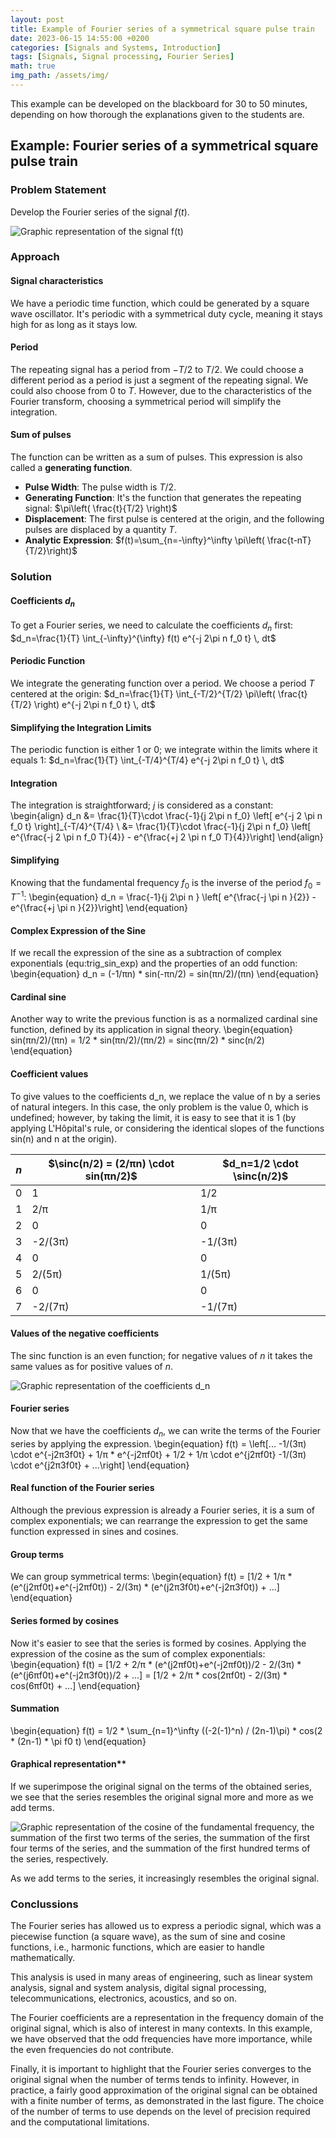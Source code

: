 ```yaml
---
layout: post
title: Example of Fourier series of a symmetrical square pulse train
date: 2023-06-15 14:55:00 +0200
categories: [Signals and Systems, Introduction]
tags: [Signals, Signal processing, Fourier Series]
math: true
img_path: /assets/img/
---
```

This example can be developed on the blackboard for 30 to 50 minutes, depending on how thorough the explanations given to the students are.

## Example: Fourier series of a symmetrical square pulse train

### Problem Statement
Develop the Fourier series of the signal $f(t)$.

![Graphic representation of the signal $f(t)$](symmetricalrectangularpulsetrain.png)

### Approach
#### Signal characteristics
We have a periodic time function, which could be generated by a square wave oscillator. It's periodic with a symmetrical duty cycle, meaning it stays high for as long as it stays low.

#### Period
The repeating signal has a period from $-T/2$ to $T/2$. We could choose a different period as a period is just a segment of the repeating signal. We could also choose from $0$ to $T$. However, due to the characteristics of the Fourier transform, choosing a symmetrical period will simplify the integration.

#### Sum of pulses
The function can be written as a sum of pulses. This expression is also called a **generating function**.
- **Pulse Width**: The pulse width is $T/2$.
- **Generating Function**: It's the function that generates the repeating signal: $\pi\left( \frac{t}{T/2} \right)$
- **Displacement**: The first pulse is centered at the origin, and the following pulses are displaced by a quantity $T$.
- **Analytic Expression**: $f(t)=\sum_{n=-\infty}^\infty \pi\left( \frac{t-nT}{T/2}\right)$

### Solution
#### Coefficients $d_n$
To get a Fourier series, we need to calculate the coefficients $d_n$ first: $d_n=\frac{1}{T} \int_{-\infty}^{\infty} f(t) e^{-j 2\pi n f_0 t} \, dt$ 

#### Periodic Function
We integrate the generating function over a period. We choose a period $T$ centered at the origin: $d_n=\frac{1}{T} \int_{-T/2}^{T/2} \pi\left( \frac{t}{T/2} \right) e^{-j 2\pi n f_0 t} \, dt$

#### Simplifying the Integration Limits
The periodic function is either 1 or 0; we integrate within the limits where it equals 1: $d_n=\frac{1}{T} \int_{-T/4}^{T/4} e^{-j 2\pi n f_0 t} \, dt$

#### Integration
The integration is straightforward; $j$ is considered as a constant: 
\begin{align}
d_n &= \frac{1}{T}\cdot \frac{-1}{j 2\pi n f_0} \left[ e^{-j 2 \pi n f_0 t} \right]_{-T/4}^{T/4} \\
&= \frac{1}{T}\cdot \frac{-1}{j 2\pi n f_0} \left[ e^{\frac{-j 2 \pi n f_0 T}{4}} - e^{\frac{+j 2 \pi n f_0 T}{4}}\right]
\end{align}

#### Simplifying 
Knowing that the fundamental frequency $f_0$ is the inverse of the period $f_0=T^{-1}$: 
\begin{equation} 
	d_n = \frac{-1}{j 2\pi n } \left[ e^{\frac{-j \pi n }{2}} - e^{\frac{+j \pi n }{2}}\right]
\end{equation}

#### Complex Expression of the Sine
If we recall the expression of the sine as a subtraction of complex exponentials (equ:trig_sin_exp) and the properties of an odd function:
\begin{equation}
d_n = (-1/πn) * sin(-πn/2) = sin(πn/2)/(πn)
\end{equation}

#### Cardinal sine
Another way to write the previous function is as a normalized cardinal sine function, defined by its application in signal theory.
\begin{equation}
sin(πn/2)/(πn) = 1/2 * sin(πn/2)/(πn/2) = sinc(πn/2) * sinc(n/2)
\end{equation}

#### Coefficient values
To give values to the coefficients d_n, we replace the value of n by a series of natural integers. In this case, the only problem is the value 0, which is undefined; however, by taking the limit, it is easy to see that it is 1 (by applying L'Hôpital's rule, or considering the identical slopes of the functions sin(n) and n at the origin).

| $n$ | $\sinc(n/2) = (2/πn) \cdot sin(πn/2)$ | $d_n=1/2 \cdot \sinc(n/2)$ |
|-----|-----------------|--------|
| 0   | 1               | 1/2    |
| 1   | 2/π             | 1/π    |
| 2   | 0               | 0      |
| 3   | -2/(3π)         | -1/(3π)|
| 4   | 0               | 0      |
| 5   | 2/(5π)          | 1/(5π) |
| 6   | 0               | 0      |
| 7   | -2/(7π)         | -1/(7π)| 

#### Values of the negative coefficients
The sinc function is an even function; for negative values of $n$ it takes the same values as for positive values of $n$.

![Graphic representation of the coefficients $d_n$](discretefunction12sincn2.png)

#### Fourier series
Now that we have the coefficients $d_n$, we can write the terms of the Fourier series by applying the expression. 
\begin{equation}
f(t) = \left[... -1/(3π) \cdot e^{-j2π3f0t} + 1/π * e^{-j2πf0t} + 1/2 + 1/π \cdot e^{j2πf0t} -1/(3π) \cdot e^{j2π3f0t} + ...\right]
\end{equation}

#### Real function of the Fourier series
Although the previous expression is already a Fourier series, it is a sum of complex exponentials; we can rearrange the expression to get the same function expressed in sines and cosines.

#### Group terms
We can group symmetrical terms:
\begin{equation}
f(t) = [1/2 + 1/π * (e^(j2πf0t)+e^(-j2πf0t)) - 2/(3π) * (e^(j2π3f0t)+e^(-j2π3f0t)) + ...]
\end{equation}

#### Series formed by cosines
Now it's easier to see that the series is formed by cosines. Applying the expression of the cosine as the sum of complex exponentials:
\begin{equation}
f(t) = [1/2 + 2/π * (e^(j2πf0t)+e^(-j2πf0t))/2 - 2/(3π) * (e^(j6πf0t)+e^(-j2π3f0t))/2 + ...]
      = [1/2 + 2/π * cos(2πf0t) - 2/(3π) * cos(6πf0t) + ...]
\end{equation}

#### Summation
\begin{equation}
f(t) = 1/2 * \sum_{n=1}^\infty ((-2(-1)^n) / (2n-1)\pi) * cos(2 * (2n-1) * \pi f0 t)
\end{equation}

#### Graphical representation**
If we superimpose the original signal on the terms of the obtained series, we see that the series resembles the original signal more and more as we add terms.

![Graphic representation of the cosine of the fundamental frequency, the summation of the first two terms of the series, the summation of the first four terms of the series, and the summation of the first hundred terms of the series, respectively.](fourierseriesapproximatingsymmetricalsquaredpulsetrain.png)

As we add terms to the series, it increasingly resembles the original signal.



### Conclussions
The Fourier series has allowed us to express a periodic signal, which was a piecewise function (a square wave), as the sum of sine and cosine functions, i.e., harmonic functions, which are easier to handle mathematically.

This analysis is used in many areas of engineering, such as linear system analysis, signal and system analysis, digital signal processing, telecommunications, electronics, acoustics, and so on.

The Fourier coefficients are a representation in the frequency domain of the original signal, which is also of interest in many contexts. In this example, we have observed that the odd frequencies have more importance, while the even frequencies do not contribute.

Finally, it is important to highlight that the Fourier series converges to the original signal when the number of terms tends to infinity. However, in practice, a fairly good approximation of the original signal can be obtained with a finite number of terms, as demonstrated in the last figure. The choice of the number of terms to use depends on the level of precision required and the computational limitations.